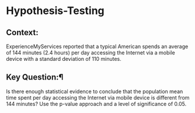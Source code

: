 # Hypothesis-Testing

## Context:
ExperienceMyServices reported that a typical American spends an average of 144 minutes (2.4 hours) per day accessing the Internet via a mobile device with a standard deviation of 110 minutes.

## Key Question:¶
Is there enough statistical evidence to conclude that the population mean time spent per day accessing the Internet via mobile device is different from 144 minutes? Use the p-value approach and a level of significance of 0.05.

